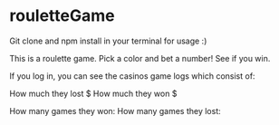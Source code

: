 # rouletteGame

Git clone and npm install in your terminal for usage :)

This is a roulette game. Pick a color and bet a number! See if you win. 

If you log in, you can see the casinos game logs which consist of:

How much they lost $
How much they won $

How many games they won:
How many games they lost:
